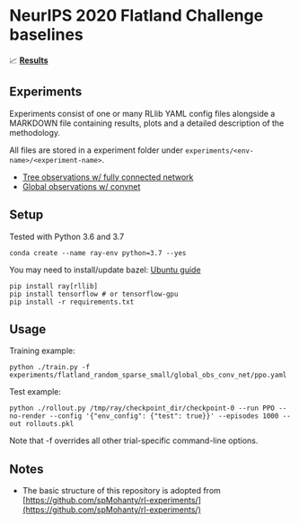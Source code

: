 # NeurIPS 2020 Flatland Challenge baselines

📈 [**Results**](https://app.wandb.ai/masterscrat/flatland/reports/Flatland-Baselines--Vmlldzo4OTc5NA) 

Experiments
---

Experiments consist of one or many RLlib YAML config files alongside a MARKDOWN file containing results, plots and a detailed description of the methodology.

All files are stored in a experiment folder under `experiments/<env-name>/<experiment-name>`.

- [Tree observations w/ fully connected network](experiments/flatland_random_sparse_small/tree_obs_fc_net)
- [Global observations w/ convnet](experiments/flatland_random_sparse_small/global_obs_conv_net)

Setup
---

Tested with Python 3.6 and 3.7

```
conda create --name ray-env python=3.7 --yes
```

You may need to install/update bazel: [Ubuntu guide](https://docs.bazel.build/versions/master/install-ubuntu.html)

```
pip install ray[rllib]
pip install tensorflow # or tensorflow-gpu
pip install -r requirements.txt
```

## Usage
Training example:

`python ./train.py -f experiments/flatland_random_sparse_small/global_obs_conv_net/ppo.yaml`

Test example:

`python ./rollout.py /tmp/ray/checkpoint_dir/checkpoint-0 --run PPO --no-render
        --config '{"env_config": {"test": true}}' --episodes 1000 --out rollouts.pkl`

Note that -f overrides all other trial-specific command-line options.

Notes
---

- The basic structure of this repository is adopted from [https://github.com/spMohanty/rl-experiments/](https://github.com/spMohanty/rl-experiments/)